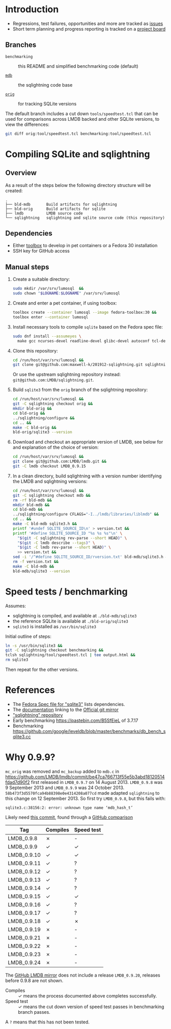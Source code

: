 # Introduction

- Regressions, test failures, opportunities and more are tracked as
  [issues](https://github.com/maxwell-k/201912-sqlightning/issues)
- Short term planning and progress reporting is tracked on a
  [project board](https://github.com/maxwell-k/201912-sqlightning/projects/1)

## Branches

<dl>
<dt>

`benchmarking`

</dt>
<dd>this README and simplified benchmarking code (default)</dd>
<dt>

[`mdb`](https://github.com/maxwell-k/201912-sqlightning/tree/mdb)

</dt>
<dd>the sqlightning code base</dd>
<dt>

[`orig`](https://github.com/maxwell-k/201912-sqlightning/tree/orig)

</dt>
<dd>for tracking SQLite versions</dd>
</dl>

The default branch includes a cut down `tools/speedtest.tcl` that can be used
for comparisons across LMDB backed and other SQLite versions, to view the
differences:

```sh
git diff orig:tool/speedtest.tcl benchmarking:tool/speedtest.tcl
```

# Compiling SQLite and sqlightning

## Overview

As a result of the steps below the following directory structure will be
created:

```
.
├── bld-mdb       Build artifacts for sqlightning
├── bld-orig      Build artifacts for sqlite
├── lmdb          LMDB source code
└── sqlightning   sqlightning and sqlite source code (this repository)
```

## Dependencies

- Either [toolbox](https://github.com/containers/toolbox) to develop in pet
  containers or a Fedora 30 installation
- SSH key for GitHub access

## Manual steps

1. Create a suitable directory:

   ```sh
   sudo mkdir /var/srv/lumosql  &&
   sudo chown "$LOGNAME:$LOGNAME" /var/srv/lumosql
   ```

2. Create and enter a pet container, if using toolbox:

   ```sh
   toolbox create --container lumosql --image fedora-toolbox:30 &&
   toolbox enter --container lumosql
   ```

3. Install necessary tools to compile `sqlite` based on the Fedora spec file:

   ```sh
   sudo dnf install --assumeyes \
     make gcc ncurses-devel readline-devel glibc-devel autoconf tcl-devel
   ```

4. Clone this repository:

   ```sh
   cd /run/host/var/srv/lumosql &&
   git clone git@github.com:maxwell-k/201912-sqlightning.git sqlightning`
   ```

   Or use the upstream sqlightning repository instead:
   `git@github.com:LMDB/sqlightning.git`.

5. Build `sqlite3` from the `orig` branch of the sqlightning repository:

   ```sh
   cd /run/host/var/srv/lumosql &&
   git -C sqlightning checkout orig &&
   mkdir bld-orig &&
   cd bld-orig &&
   ../sqlightning/configure &&
   cd .. &&
   make -C bld-orig &&
   bld-orig/sqlite3 --version
   ```

6. Download and checkout an appropriate version of LMDB, see below for and
   explanation of the choice of version:

   ```sh
   cd /run/host/var/srv/lumosql &&
   git clone git@github.com:LMDB/lmdb.git &&
   git -C lmdb checkout LMDB_0.9.15
   ```

7. In a clean directory, build sqlightning with a version number identifying the
   LMDB and sqlightning versions:

   ```sh
   cd /run/host/var/srv/lumosql &&
   git -C sqlightning checkout mdb &&
   rm -rf bld-mdb &&
   mkdir bld-mdb &&
   cd bld-mdb &&
   ../sqlightning/configure CFLAGS="-I../lmdb/libraries/liblmdb" &&
   cd .. &&
   make -C bld-mdb sqlite3.h &&
   printf '#undef SQLITE_SOURCE_ID\n' > version.txt &&
   printf '#define SQLITE_SOURCE_ID "%s %s %s"\n' \
     "$(git -C sqlightning rev-parse --short HEAD)" \
     "$(git -C lmdb describe --tags)" \
     "$(git -C lmdb rev-parse --short HEAD)" \
     >> version.txt &&
   sed -i '/^#define SQLITE_SOURCE_ID/rversion.txt' bld-mdb/sqlite3.h &&
   rm -f version.txt &&
   make -C bld-mdb &&
   bld-mdb/sqlite3 --version
   ```

# Speed tests / benchmarking

Assumes:

- sqlightning is compiled, and available at `./bld-mdb/sqlite3`
- the reference SQLite is available at `./bld-orig/sqlite3`
- `sqlite3` is installed as `/usr/bin/sqlite3`

Initial outline of steps:

```sh
ln -s /usr/bin/sqlite3 &&
git -C sqlightning checkout benchmarking &&
tclsh sqlightning/tool/speedtest.tcl | tee output.html &&
rm sqlite3
```

Then repeat for the other versions.

# References

- The
  [Fedora Spec file for "sqlite3"](https://apps.fedoraproject.org/packages/sqlite/sources/)
  lists dependencies.
- The [documentation](https://sqlite.org/whynotgit.html#getthecode) linking to
  the [Official git mirror](https://github.com/sqlite/sqlite)
- ["sqlightning" repository](https://github.com/LMDB/sqlightning)
- Early benchmarking <https://pastebin.com/B5SfEieL> of 3.7.17
- Benchmarking
  <https://github.com/google/leveldb/blob/master/benchmarks/db_bench_sqlite3.cc>

# Why 0.9.9?

`mc_orig` was removed and `mc_backup` added to `mdb.c` in
<https://github.com/LMDB/lmdb/commit/be47ca766713f55e5b3abd18120514fdad7d90f2>
first released in `LMDB_0.9.7` on 14 August 2013. `LMDB_0.9.8` was 9 September
2013 and `LMDB_0.9.9` was 24 October 2013.
`58b473f3d5570fca94b88398e0e4314208a077cd` made adapted `sqlightning` to this
change on 12 September 2013. So first try `LMDB_0.9.8`, but this fails with:

`sqlite3.c:38156:2: error: unknown type name ‘mdb_hash_t’`

Likely need
[this commit](https://github.com/LMDB/lmdb/commit/01dfb2083dd690707a062cabb03801bfad1a6859),
found through a
[GitHub comparison](https://github.com/LMDB/lmdb/compare/LMDB_0.9.8...LMDB_0.9.9)

| Tag         | Compiles | Speed test |
| ----------- | -------- | ---------- |
| LMDB_0.9.8  | ✗        | -          |
| LMDB_0.9.9  | ✓        | ✓          |
| LMDB_0.9.10 | ✓        | ✓          |
| LMDB_0.9.11 | ✓        | ?          |
| LMDB_0.9.12 | ✓        | ?          |
| LMDB_0.9.13 | ✓        | ?          |
| LMDB_0.9.14 | ✓        | ?          |
| LMDB_0.9.15 | ✓        | ✓          |
| LMDB_0.9.16 | ✓        | ?          |
| LMDB_0.9.17 | ✓        | ?          |
| LMDB_0.9.18 | ✓        | ✗          |
| LMDB_0.9.19 | ✗        | -          |
| LMDB_0.9.21 | ✗        | -          |
| LMDB_0.9.22 | ✗        | -          |
| LMDB_0.9.23 | ✗        | -          |
| LMDB_0.9.24 | ✗        | -          |

The [GitHub LMDB mirror](https://github.com/LMDB/lmdb/releases) does not include
a release `LMDB_0.9.20`, releases before 0.9.8 are not shown.

<dl>
<dt>Compiles</dt>
<dd>✓ means the process documented above completes successfully.</dd>
<dt>Speed test<dt>
<dd>✓ means the cut down version of speed test passes in benchmarking branch
passes.</dd>
</dl>

A `?` means that this has not been tested.
